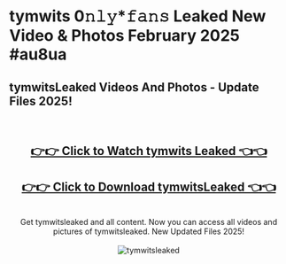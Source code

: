 # tymwits 0𝚗𝚕𝚢*𝚏𝚊𝚗𝚜 Leaked New Video & Photos February 2025 #au8ua

<h2>tymwitsLeaked Videos And Photos - Update Files 2025!</h2>
<br>
<div align="center">
<h2><a href="https://mediaupload.pro?title=tymwits&ref=11F" rel="nofollow">👉👉 Click to Watch tymwits Leaked 👈👈</a></h2>
<h2><a href="https://mediaupload.pro?title=tymwits&ref=11F" rel="nofollow">👉👉 Click to Download tymwitsLeaked 👈👈</a></h2>
<br>
Get tymwitsleaked and all content. Now you can access all videos and pictures of tymwitsleaked. New Updated Files 2025!
<br>
<br>
<a href="https://mediaupload.pro?title=tymwits&ref=11F" rel="nofollow" data-target="animated-image.originalLink"><img src="https://i.ibb.co/Gkj2r4b/banner.png" alt="tymwitsleaked" style="max-width: 100%; display: inline-block;" data-target="animated-image.originalImage"></a>
</div>
<br>


